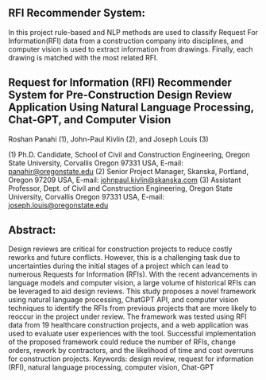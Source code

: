 ## RFI Recommender System:

In this project rule-based and NLP methods are used to classify Request For Information(RFI) data from a construction company into disciplines, and computer vision is used to extract information from drawings. Finally, each drawing is matched with the most related RFI. 



## Request for Information (RFI) Recommender System for Pre-Construction Design Review Application Using Natural Language Processing, Chat-GPT, and Computer Vision 

Roshan Panahi (1), John-Paul Kivlin (2), and Joseph Louis (3)

(1) Ph.D. Candidate, School of Civil and Construction Engineering, Oregon State University, Corvallis Oregon 97331 USA, E-mail: panahir@oregonstate.edu
(2) Senior Project Manager, Skanska, Portland, Oregon 97209 USA, E-mail: johnpaul.kivlin@skanska.com
(3) Assistant Professor, Dept. of Civil and Construction Engineering, Oregon State University, Corvallis Oregon 97331 USA, E-mail: joseph.louis@oregonstate.edu

## Abstract:
Design reviews are critical for construction projects to reduce costly reworks and future conflicts. However, this is a challenging task due to uncertainties during the initial stages of a project which can lead to numerous Requests for Information (RFIs). With the recent advancements in language models and computer vision, a large volume of historical RFIs can be leveraged to aid design reviews. This study proposes a novel framework using natural language processing, ChatGPT API, and computer vision techniques to identify the RFIs from previous projects that are more likely to reoccur in the project under review. The framework was tested using RFI data from 19 healthcare construction projects, and a web application was used to evaluate user experiences with the tool. Successful implementation of the proposed framework could reduce the number of RFIs, change orders, rework by contractors, and the likelihood of time and cost overruns for construction projects. 
Keywords: design review, request for information (RFI), natural language processing, computer vision, Chat-GPT
